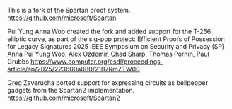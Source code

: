 
This is a fork of the Spartan proof system.
https://github.com/microsoft/Spartan

Pui Yung Anna Woo created the fork and added support for the T-256 elliptic curve, as part of the sig-pop project:
Efficient Proofs of Possession for Legacy Signatures
2025 IEEE Symposium on Security and Privacy (SP)
Anna Pui Yung Woo, Alex Ozdemir, Chad Sharp, Thomas Pornin, Paul Grubbs
https://www.computer.org/csdl/proceedings-article/sp/2025/223600a080/21B7RmZTW00

Greg Zaverucha ported support for expressing circuits as bellpepper gadgets from the Spartan2 implementation.
https://github.com/microsoft/Spartan2




